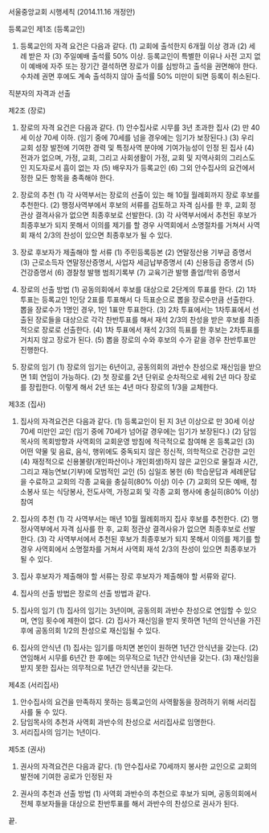 서울중앙교회 시행세칙 (2014.11.16 개정안)

등록교인
제1조  (등록교인)
1.  등록교인의 자격 요건은 다음과 같다.
(1)  교회에 출석한지 6개월 이상 경과
(2)  세례 받은 자
(3)  주일예배 출석률 50% 이상. 등록교인이 특별한 이유나 사전 고지 없이 예배에 자주 또는 장기간 결석하면 장로가 이를 심방하고 출석을 권면해야 한다. 수차례 권면 후에도 계속 출석하지 않아 출석률 50% 미만이 되면 등록이 취소된다.

직분자의 자격과 선출

제2조  (장로)
1.  장로의 자격 요건은 다음과 같다.
(1)  안수집사로 시무를 3년 초과한 집사
(2)  만 40세 이상 70세 이하. (임기 중에 70세를 넘을 경우에는 임기가 보장된다.)
(3)  우리 교회 성장 발전에 기여한 경력 및 특정사역 분야에 기여가능성이 인정 된 집사
(4)  전과가 없으며, 가정, 교회, 그리고 사회생활이 가정, 교회 및 지역사회의 그리스도인 지도자로서 흠이 없는 자
(5)  배우자가 등록교인
(6)  그외 안수집사의 요건에서 정한 모든 항목을 충족해야 한다.

2.  장로의 추천
(1)  각 사역부서는 장로의 선출이 있는 해 10월 월례회까지 장로 후보를 추천한다.
(2)  행정사역부에서 후보의 서류를 검토하고 자격 심사를 한 후, 교회 정관상 결격사유가 없으면 최종후보로 선발한다.
(3)  각 사역부서에서 추천된 후보가 최종후보가 되지 못해서 이의를 제기를 할 경우 사역회에서 소명절차를 거쳐서 사역회 재석 2/3의 찬성이 있으면 최종후보가 될 수 있다.

3.  장로 후보자가 제출해야 할 서류
(1)  주민등록등본
(2)  연말정산용 기부금 증명서
(3)  근로소득자 연말정산증명서, 사업자 세금납부증명서
(4)  신용등급 증명서
(5)  건강증명서
(6)  경찰청 발행 범죄기록부
(7)  교육기관 발행 졸업/학위 증명서

4.  장로의 선출 방법
(1)  공동의회에서 후보를 대상으로 2단계의 투표를 한다.
(2)  1차 투표는 등록교인 1인당 2표를 투표해서 다 득표순으로 뽑을 장로수만큼 선출한다. 뽑을 장로수가 1명인 경우, 1인 1표만 투표한다. 
(3)  2차 투표에서는 1차투표에서 선출된 장로들을 대상으로 각각 찬반투표를 해서 재석 2/3의 찬성을 받은 후보를 최종적으로 장로로 선출한다.
(4)  1차 투표에서 재석 2/3의 득표를 한 후보는 2차투표를 거치지 않고 장로가 된다.
(5)  뽑을 장로의 수와 후보의 수가 같을 경우 찬반투표만 진행한다.

5.  장로의 임기
(1)  장로의 임기는 6년이고, 공동의회의 과반수 찬성으로 재신임을 받으면 1회 연임이 가능하다.
(2)  첫 장로를 2년 단위로 순차적으로 세워 2년 마다 장로를 장립한다. 이렇게 해서 2년 또는 4년 마다 장로의 1/3을 교체한다.

제3조  (집사)
1.  집사의 자격요건은 다음과 같다.
(1)  등록교인이 된 지 3년 이상으로 만 30세 이상 70세 미만인 교인 (임기 중에 70세가 넘어갈 경우에는 임기가 보장된다.)
(2)  담임목사의 목회방향과 사역회의 교회운영 방침에 적극적으로 참여해 온 등록교인
(3)  어떤 약물 및 음료, 음식, 행위에도 중독되지 않은 정신적, 의학적으로 건강한 교인
(4)  재정적으로 신용불량(개인파산이나 개인회생)하지 않은 교인으로 물질과 시간, 그리고 재능연보(기부)에 모범적인 교인
(5)  십일조 봉헌
(6)  학습문답과 세례문답을 수료하고 교회의 각종 교육을 충실히(80% 이상) 이수
(7)  교회의 모든 예배, 청소봉사 또는 식당봉사, 전도사역, 가정교회 및 각종 교회 행사에 충실히(80% 이상) 참여

2.  집사의 추천
(1)  각 사역부서는 매년 10월 월례회까지 집사 후보를 추천한다.
(2)  행정사역부에서 자격 심사를 한 후, 교회 정관상 결격사유가 없으면 최종후보로 선발한다.
(3)  각 사역부서에서 추천된 후보가 최종후보가 되지 못해서 이의를 제기를 할 경우 사역회에서 소명절차를 거쳐서 사역회 재석 2/3의 찬성이 있으면 최종후보가 될 수 있다.

3.  집사 후보자가 제출해야 할 서류는 장로 후보자가 제출해야 할 서류와 같다.

4.  집사의 선출 방법은 장로의 선출 방법과 같다.

5.  집사의 임기
(1)  집사의 임기는 3년이며, 공동의회 과반수 찬성으로 연임할 수 있으며, 연임 횟수에 제한이 없다.
(2)  집사가 재신임을 받지 못하면 1년의 안식년을 가진 후에 공동의회 1/2의 찬성으로  재신임될 수 있다.

6.  집사의 안식년
(1)  집사는 임기를 마치면 본인이 원하면 1년간 안식년을 갖는다.
(2)  연임해서 시무를 6년간 한 후에는 의무적으로 1년간 안식년을 갖는다.
(3)  재신임을 받지 못한 집사는 의무적으로 1년간 안식년을 갖는다.

제4조  (서리집사)
1.  안수집사의 요건을 만족하지 못하는 등록교인의 사역활동을 장려하기 위해 서리집사를 둘 수 있다.
2.  담임목사의 추천과 사역회 과반수의 찬성으로 서리집사로 임명한다.
3.  서리집사의 임기는 1년이다.

제5조  (권사)
1.  권사의 자격요건은 다음과 같다.
(1)  안수집사로 70세까지 봉사한 교인으로 교회의 발전에 기여한 공로가 인정된 자

2.  권사의 추천과 선출 방법
(1)  사역회 과반수의 추천으로 후보가 되며, 공동의회에서 전체 후보자들을 대상으로 찬반투표를 해서 과반수의 찬성으로 권사가 된다.

끝.